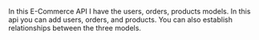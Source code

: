 In this E-Commerce API I have the users, orders, products models. In this api you can add users, orders, and products. You can also establish relationships between the three models. 
